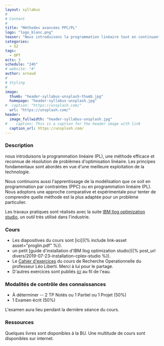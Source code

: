 ```yaml
---
layout: syllabus
#
# Content
#
title: "Méthodes avancées PPC/PL"
logo: "logo_blanc.png"
teaser: "Nous introduisons la programmation linéaire tout en continuant l'apprentissage de la modélisation PPC/PL avec un solveur très utilisé dans l'industrie."
categories:
  - S2
tags:
  - OPT
ects: 3
schedule: "24h"
# website: "#"
author: arnaud
#
# Styling
#
image:
  thumb: "header-syllabus-unsplash-thumb.jpg"
  homepage: "header-syllabus-unsplash.jpg"
#  caption: "https://unsplash.com/"
  url: "https://unsplash.com/"
header:
  image_fullwidth: "header-syllabus-unsplash.jpg"
#    caption: This is a caption for the header image with link
  caption_url: https://unsplash.com/
---
```


### Description ###

nous introduisons la programmation linéaire (PL), une méthode efficace et reconnue de résolution de problèmes d'optimisation linéaire.
Les principes fondamentaux sont abordés en vue d'une meilleure exploitation de la technologie.

Nous continuons aussi l'apprentissage de la modélisation que ce soit en programmation par contraintes (PPC) ou en programmation linéaire (PL).
Nous adoptons une approche comparative et expérimentale pour tenter de comprendre quelle méthode est la plus adaptée pour un problème particulier.

Les travaux pratiques sont réalisés avec la suite [IBM Ilog optimization studio](https://www.ibm.com/fr-fr/products/ilog-cplex-optimization-studio), un outil très utilisé dans l'industrie.

### Cours ###

 - Les diapositives du cours sont [ici]({% include link-asset asset="proglin.pdf" %}).
 - un petit [guide d'installation d'IBM Ilog optimization studio]({% post_url divers/2019-07-23-installation-cplex-studio %}).
 - Le [Cahier d'exercices](https://www.enseignement.polytechnique.fr/profs/informatique/Leo.Liberti/teaching/isic/isc610a-08/) du cours de Recherche Operationnelle du professeur Léo Liberti. Merci à lui pour le partage.
 - D'autres exercices sont publiés [ici](http://www.i3s.unice.fr/~malapert/org/teaching/proglin.html) au fil de l'eau.

### Modalités de contrôle des connaissances ###
 - À déterminer -- 2 TP Notés ou 1 Partiel ou 1 Projet (50%)
 - 1 Examen écrit (50%)

L'examen aura lieu pendant la dernière séance du cours.

### Ressources ###

Quelques livres sont disponibles à la BU.
Une multitude de cours sont disponibles sur internet.

